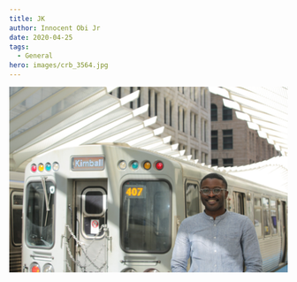 ```yaml
---
title: JK
author: Innocent Obi Jr
date: 2020-04-25
tags:
  - General
hero: images/crb_3564.jpg
---
```





![](images/crb_3558.jpg)